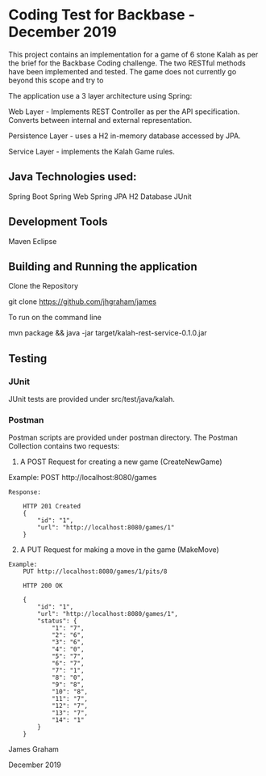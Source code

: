 

# Coding Test for Backbase - December 2019

This project contains an implementation for a game of 6 stone Kalah as per the brief for the Backbase Coding challenge.
The two RESTful methods have been implemented and tested. The game does not currently go beyond this scope and try to 

The application use a 3 layer architecture using Spring:

Web Layer - Implements REST Controller as per the API specification. Converts between internal and external representation.

Persistence Layer - uses a H2 in-memory database accessed by JPA.

Service Layer - implements the Kalah Game rules.
 

## Java Technologies used:

Spring Boot
Spring Web
Spring JPA
H2 Database
JUnit

## Development Tools
Maven
Eclipse


## Building and Running the application

Clone the Repository

git clone https://github.com/jhgraham/james

To run on the command line

mvn package && java -jar target/kalah-rest-service-0.1.0.jar


## Testing

### JUnit
JUnit tests are provided under src/test/java/kalah.

### Postman
Postman scripts are provided under postman directory. 
The Postman Collection contains two requests: 

   1. A POST Request for creating a new game (CreateNewGame)
   
   Example:
		POST http://localhost:8080/games
		
	Response:
	
		HTTP 201 Created
		{
			"id": "1",
			"url": "http://localhost:8080/games/1"
		}
   
   2. A PUT Request for making a move in the game (MakeMove)

	Example:
		PUT http://localhost:8080/games/1/pits/8

		HTTP 200 OK
		
		{
			"id": "1",
			"url": "http://localhost:8080/games/1",
			"status": {
				"1": "7",
				"2": "6",
				"3": "6",
				"4": "0",
				"5": "7",
				"6": "7",
				"7": "1",
				"8": "0",
				"9": "8",
				"10": "8",
				"11": "7",
				"12": "7",
				"13": "7",
				"14": "1"
			}
		}


James Graham

December 2019
